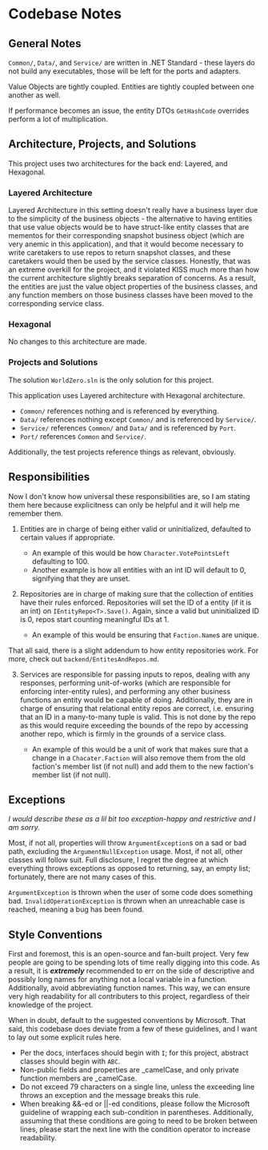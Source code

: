 # Codebase Notes

## General Notes

`Common/`, `Data/`, and `Service/` are written in .NET Standard - these layers
do not build any executables, those will be left for the ports and adapters.  

Value Objects are tightly coupled. Entities are tightly coupled between one
another as well.  

If performance becomes an issue, the entity DTOs `GetHashCode` overrides
perform a lot of multiplication.

## Architecture, Projects, and Solutions

This project uses two architectures for the back end: Layered, and Hexagonal.

### Layered Architecture

Layered Architecture in this setting doesn't really have a business layer due
to the simplicity of the business objects - the alternative to having entities
that use value objects would be to have struct-like entity classes that are
mementos for their corresponding snapshot business object (which are very
anemic in this application), and that it would become necessary to write
caretakers to use repos to return snapshot classes, and these caretakers would
then be used by the service classes. Honestly, that was an extreme overkill
for the project, and it violated KISS much more than how the current
architecture slightly breaks separation of concerns. As a result, the entities
are just the value object properties of the business classes, and any function
members on those business classes have been moved to the corresponding service
class.

### Hexagonal

No changes to this architecture are made.

### Projects and Solutions

The solution `WorldZero.sln` is the only solution for this project.

This application uses Layered architecture with Hexagonal architecture.

- `Common/` references nothing and is referenced by everything.
- `Data/` references nothing except `Common/` and is referenced by `Service/`.
- `Service/` references `Common/` and `Data/` and is referenced by `Port`.
- `Port/` references `Common` and `Service/`.

Additionally, the test projects reference things as relevant, obviously.

## Responsibilities

Now I don't know how universal these responsibilities are, so I am stating them
here because explicitness can only be helpful and it will help me remember
them.

1. Entities are in charge of being either valid or uninitialized, defaulted to
certain values if appropriate.

    - An example of this would be how `Character.VotePointsLeft` defaulting to 100.
    - Another example is how all entities with an int ID will default to 0,
    signifying that they are unset.

2. Repositories are in charge of making sure that the collection of entities have
their rules enforced. Repositories will set the ID of a entity (if it is an int)
on `IEntityRepo<T>.Save()`. Again, since a valid but uninitialized ID is 0,
repos start counting meaningful IDs at 1.

    - An example of this would be ensuring that `Faction.Name`s are unique.  

That all said, there is a slight addendum to how entity repositories work. For
more, check out `backend/EntitesAndRepos.md`.

3. Services are responsible for passing inputs to repos, dealing with any
responses, performing unit-of-works (which are responsible for enforcing
inter-entity rules), and performing any other business functions an entity
would be capable of doing. Additionally, they are in charge of ensuring that
relational entity repos are correct, i.e. ensuring that an ID in a many-to-many
tuple is valid. This is not done by the repo as this would require exceeding
the bounds of the repo by accessing another repo, which is firmly in the
grounds of a service class.

    - An example of this would be a unit of work that makes sure that a change
    in a `Chacater.Faction` will also remove them from the old faction's member
    list (if not null) and add them to the new faction's member list (if not
    null).

## Exceptions

*I would describe these as a lil bit too exception-happy and restrictive and I
am sorry.*

Most, if not all, properties will throw `ArgumentException`s on a sad or bad
path, excluding the `ArgumentNullException` usage. Most, if not all, other
classes will follow suit. Full disclosure, I regret the degree at which
everything throws exceptions as opposed to returning, say, an empty list;
fortunately, there are not many cases of this.  

`ArgumentException` is thrown when the user of some code does something bad.
`InvalidOperationException` is thrown when an unreachable case is reached,
meaning a bug has been found.

## Style Conventions

First and foremost, this is an open-source and fan-built project. Very few
people are going to be spending lots of time really digging into this code. As
a result, it is ***extremely*** recommended to err on the side of descriptive
and possibly long names for anything not a local variable in a function.
Additionally, avoid abbreviating function names. This way, we can ensure very
high readability for all contributers to this project, regardless of their
knowledge of the project.

When in doubt, default to the suggested conventions by Microsoft. That said,
this codebase does deviate from a few of these guidelines, and I want to lay
out some explicit rules here.

- Per the docs, interfaces should begin with `I`; for this project, abstract
classes should begin with `ABC`.
- Non-public fields and properties are _camelCase, and only private function
members are _camelCase.
- Do not exceed 79 characters on a single line, unless the exceeding line
throws an exception and the message breaks this rule.
- When breaking &&-ed or ||-ed conditions, please follow the Microsoft
guideline of wrapping each sub-condition in parentheses. Additionally, assuming
that these conditions are going to need to be broken between lines, please
start the next line with the condition operator to increase readability.
